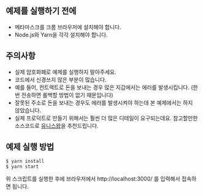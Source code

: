 ## 예제를 실행하기 전에
* 메타마스크를 크롬 브라우저에 설치해야 합니다.
* Node.js와 Yarn을 각각 설치해야 합니다.

## 주의사항
* 실제 암호화폐로 예제를 실행하지 말아주세요.
* 코드에서 신경쓰지 않은 부분이 많습니다.
 * 예를 들어, 컨트랙트로 돈을 보내는 경우 많은 지갑에서는 에러를 발생시킵니다. (한 번 전송하면 롤백할 방법이 없기 때문입니다)
 * 잘못된 주소로 돈을 보내는 경우도 에러를 발생시켜야 하는데 본 예제에서는 하지 않았습니다.
 * 실제 프로덕트로 만들기 위해서는 훨씬 더 많은 디테일이 요구되는데요. 참고할만한 소스코드로 [유니스왑](https://github.com/Uniswap/interface)을 추천드립니다.

## 예제 실행 방법
```shell
$ yarn install
$ yarn start
```

위 스크립트를 실행한 후에 브라우저에서 http://localhost:3000/ 를 입력해서 접속하면 됩니다.
